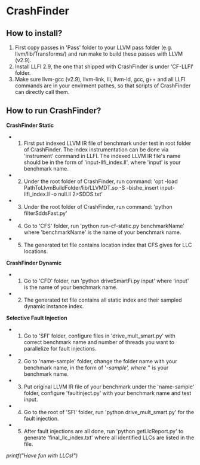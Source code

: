 CrashFinder
===================


How to install?
-----------------


1. First copy passes in 'Pass' folder to your LLVM pass folder (e.g. llvm/lib/Transforms/) and run make to build these passes with LLVM (v2.9).
2. Install LLFI 2.9, the one that shipped with CrashFinder is under 'CF-LLFI' folder.
3. Make sure llvm-gcc (v2.9), llvm-link, lli, llvm-ld, gcc, g++ and all LLFI commands are in your envirment pathes, so that scripts of CrashFinder can directly call them.



How to run CrashFinder?
------------------------


**CrashFinder Static**

 - 1. First put indexed LLVM IR file of benchmark under test in root folder of CrashFinder. The index instrumentation can be done via 'instrument' command in LLFI. The indexed LLVM IR file's name should be in the form of 'input-llfi_index.ll', where 'input' is your benchmark name.
 - 2. Under the root folder of CrashFinder, run command:
	'opt -load PathToLlvmBuildFolder/lib/LLVMDT.so -S -bishe_insert input-llfi_index.ll -o null.ll 2>SDDS.txt'
 - 3. Under the root folder of CrashFinder, run command:
	'python filterSddsFast.py'
 - 4. Go to 'CFS' folder, run 'python run-cf-static.py benchmarkName' where 'benchmarkName' is the name of your benchmark name.
 - 5. The generated txt file contains location index that CFS gives for LLC locations.


**CrashFinder Dynamic**

 - 1. Go to 'CFD' folder, run 'python driveSmartFi.py input' where 'input' is the name of your benchmark name.
 - 2. The generated txt file contains all static index and their sampled dynamic instance index.


**Selective Fault Injection**

 - 1. Go to 'SFI' folder, configure files in 'drive_mult_smart.py' with correct benchmark name and number of threads you want to parallelize for fault injections.
 - 2. Go to 'name-sample' folder, change the folder name with your benchmark name, in the form of '*-sample', where '*' is your benchmark name.
 - 3. Put original LLVM IR file of your benchmark under the 'name-sample' folder, configure 'faultinject.py' with your benchmark name and test input.
 - 4. Go to the root of 'SFI' folder, run 'python drive_mult_smart.py' for the fault injection.
 - 5. After fault injections are all done, run 'python getLlcReport.py' to generate 'final_llc_index.txt' where all identified LLCs are listed in the file.



*printf("Have fun with LLCs!")*

